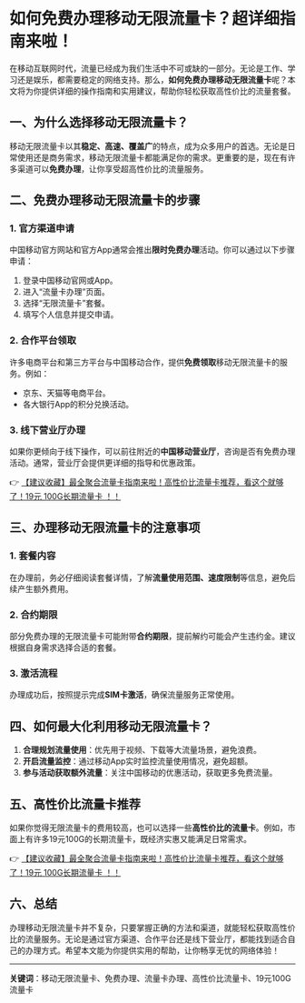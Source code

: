 # 如何免费办理移动无限流量卡？超详细指南来啦！

在移动互联网时代，流量已经成为我们生活中不可或缺的一部分。无论是工作、学习还是娱乐，都需要稳定的网络支持。那么，**如何免费办理移动无限流量卡**呢？本文将为你提供详细的操作指南和实用建议，帮助你轻松获取高性价比的流量套餐。

## 一、为什么选择移动无限流量卡？

移动无限流量卡以其**稳定、高速、覆盖广**的特点，成为众多用户的首选。无论是日常使用还是商务需求，移动无限流量卡都能满足你的需求。更重要的是，现在有许多渠道可以**免费办理**，让你享受超高性价比的流量服务。

## 二、免费办理移动无限流量卡的步骤

### 1. 官方渠道申请
中国移动官方网站和官方App通常会推出**限时免费办理**活动。你可以通过以下步骤申请：
1. 登录中国移动官网或App。
2. 进入“流量卡办理”页面。
3. 选择“无限流量卡”套餐。
4. 填写个人信息并提交申请。

### 2. 合作平台领取
许多电商平台和第三方平台与中国移动合作，提供**免费领取**移动无限流量卡的服务。例如：
- 京东、天猫等电商平台。
- 各大银行App的积分兑换活动。

### 3. 线下营业厅办理
如果你更倾向于线下操作，可以前往附近的**中国移动营业厅**，咨询是否有免费办理活动。通常，营业厅会提供更详细的指导和优惠政策。

👉 [【建议收藏】最全聚合流量卡指南来啦！高性价比流量卡推荐，看这个就够了！19元 100G长期流量卡 ！！](https://bit.ly/Liuliangka)

## 三、办理移动无限流量卡的注意事项

### 1. 套餐内容
在办理前，务必仔细阅读套餐详情，了解**流量使用范围、速度限制**等信息，避免后续产生额外费用。

### 2. 合约期限
部分免费办理的无限流量卡可能附带**合约期限**，提前解约可能会产生违约金。建议根据自身需求选择合适的套餐。

### 3. 激活流程
办理成功后，按照提示完成**SIM卡激活**，确保流量服务正常使用。

## 四、如何最大化利用移动无限流量卡？

1. **合理规划流量使用**：优先用于视频、下载等大流量场景，避免浪费。
2. **开启流量监控**：通过移动App实时监控流量使用情况，避免超额。
3. **参与活动获取额外流量**：关注中国移动的优惠活动，获取更多免费流量。

## 五、高性价比流量卡推荐

如果你觉得无限流量卡的费用较高，也可以选择一些**高性价比的流量卡**。例如，市面上有许多19元100G的长期流量卡，既经济实惠又能满足日常需求。

👉 [【建议收藏】最全聚合流量卡指南来啦！高性价比流量卡推荐，看这个就够了！19元 100G长期流量卡 ！！](https://bit.ly/Liuliangka)

## 六、总结

办理移动无限流量卡并不复杂，只要掌握正确的方法和渠道，就能轻松获取高性价比的流量服务。无论是通过官方渠道、合作平台还是线下营业厅，都能找到适合自己的办理方式。希望本文能为你提供实用的帮助，让你畅享无忧的网络体验！

---

**关键词**：移动无限流量卡、免费办理、流量卡办理、高性价比流量卡、19元100G流量卡